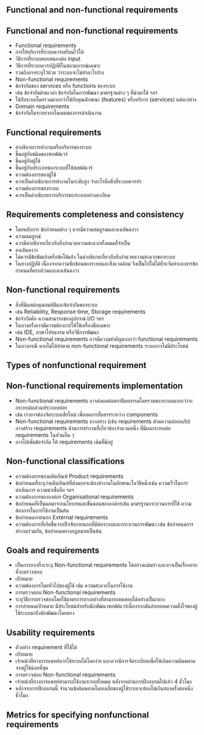 ## Functional and non-functional requirements
## Functional and non-functional requirements
*	Functional requirements
*	การให้บริการที่ระบบควรเตรียมไว้ให้ 
*	วิธีการที่ระบบตอบสนองต่อ input
*	วิธีการที่ระบบควรปฏิบัติในสถานการณ์เฉพาะ
*	รวมถึงอาจระบุไว้ด้วย ว่าระบบจะไม่ทำอะไรบ้าง
*	Non-functional requirements
*	ข้อจำกัดของ services หรือ functions ของระบบ
*	เช่น ข้อจำกัดด้านเวลา ข้อจำกัดในการพัฒนา มาตรฐานต่าง ๆ ที่นำมาใช้ ฯลฯ
*	ใช้กับระบบโดยรวมมากกว่าใช้กับคุณลักษณะ (features) หรือบริการ (services) แต่ละอย่าง
*	Domain requirements
*	ข้อจำกัดในระบบจากโดเมนของการดำเนินงาน
## Functional requirements
*	คำอธิบายการทำงานหรือบริการของระบบ
*	ขึ้นอยู่กับชนิดของซอฟต์แวร์
*	ขึ้นอยู่กับผู้ใช้
*	ขึ้นอยู่กับประเภทของระบบที่ใช้ซอฟต์แวร์
*	ความต้องการของผู้ใช้
*	ควรเป็นคำอธิบายการทำงานในระดับสูง ว่าอะไรคือสิ่งที่ระบบควรทำ
*	ความต้องการของระบบ 
*	ควรเป็นคำอธิบายการบริการของระบบอย่างละเอียด
## Requirements completeness and consistency
*	โดยหลักการ ข้อกำหนดต่าง ๆ ควรมีความสมบูรณและคงเส้นคงวา
*	ความสมบูรณ์
*	ควรมีคำอธิบายเกี่ยวกับสิ่งอำนวยความสะดวกทั้งหมดที่จำเป็น
*	คงเส้นคงวา
*	ไม่ควรมีข้อขัดแย้งหรือข้อโต้แย้ง ในคำอธิบายเกี่ยวกับสิ่งอำนวยความสะดวกของระบบ
*	ในทางปฏิบัติ เนื่องจากความซับซ้อนของระบบและสิ่งแวดล้อม จึงเป็นไปไม่ได้ที่จะจัดทำเอกสารข้อกำหนดที่ครบถ้วนและคงเส้นคงวา
## Non-functional requirements
*	สิ่งที่มีผลต่อคุณสมบัติและข้อจำกัดของระบบ 
*	เช่น Reliability, Response time, Storage requirements
*	ข้อจำกัดคือ ความสามารถของอุปกรณ์ I/O ฯลฯ
*	ในบางครั้งอาจมีความต้องการให้ใช้เครื่องมือเฉพาะ 
*	เช่น IDE, ภาษาโปรแกรม หรือวิธีการพัฒนา
*	Non-functional requirements อาจมีความสำคัญมากกว่า functional requirements 
*	ในบางกรณี หากไม่ได้ทำตาม non-functional requirements ระบบอาจไม่มีประโยชน์
## Types of nonfunctional requirement 
## Non-functional requirements implementation
*	Non-functional requirements อาจส่งผลต่อสถาปัตยกรรมโดยรวมของระบบมากกว่าจะกระทบต่อส่วนประกอบย่อย
*	เช่น เราอาจต้องจัดระบบเสียใหม่ เพื่อลดการสื่อสารระหว่าง components
*	Non-functional requirements บางอย่าง (เช่น requirements ด้านความปลอดภัย) อาจสร้าง requirements ด้านการทำงานที่เกี่ยวข้องจำนวนหนึ่ง ที่มีผลกระทบต่อ requirements ในส่วนอื่น ๆ
*	อาจไปเพิ่มข้อจำกัด ให้ requirements เดิมที่มีอยู่ 
## Non-functional classifications
*	ความต้องการของผลิตภัณฑ์ Product requirements
*	ข้อกำหนดที่ระบุว่าผลิตภัณฑ์ที่ส่งมอบจะต้องทำงานในลักษณะใดวิธีหนึ่งเช่น ความเร็วในการดำเนินการ ความน่าเชื่อถือ ฯลฯ
*	ความต้องการขององค์กร Organisational requirements
*	ข้อกำหนดที่เป็นผลมาจากนโยบายและขั้นตอนขององค์กรเช่น มาตรฐานกระบวนการที่ใช้ ความต้องการในการใช้งานเป็นต้น
*	ข้อกำหนดภายนอก External requirements
*	ความต้องการที่เกิดขึ้นจากปัจจัยภายนอกที่มีต่อระบบและกระบวนการพัฒนา เช่น ข้อกำหนดการทำงานร่วมกัน, ข้อกำหนดทางกฎหมายเป็นต้น
## Goals and requirements
*	เป็นการยากที่จะระบุ Non-functional requirements ได้อย่างแม่นยำ และอาจเป็นเรื่องยากที่จะตรวจสอบ
*	เป้าหมาย
*	ความต้องการโดยทั่วไปของผู้ใช้ เช่น ความสะดวกในการใช้งาน
*	การตรวจสอบ Non-functional requirements
*	ระบุวิธีการตรวจสอบโดยใช้มาตรการบางอย่างที่สามารถทดสอบได้อย่างเป็นกลาง
*	การกำหนดเป้าหมาย มีประโยชน์สำหรับนักพัฒนาซอฟต์แวร์เนื่องจากมันถ่ายทอดความตั้งใจของผู้ใช้ระบบมาถึงนักพัฒนาโดยตรง
## Usability requirements
*	ตัวอย่าง requirement ที่ใช้ได้
*	เป้าหมาย
*	เจ้าหน้าที่ทางการแพทย์ควรใช้ระบบได้โดยง่าย และควรมีการจัดระเบียบเพื่อให้เกิดความผิดพลาดจากผู้ใช้น้อยที่สุด
*	การตรวจสอบ Non-functional requirements
*	เจ้าหน้าที่ทางการแพทย์สามารถใช้งานระบบทั้งหมด หลังจากผ่านการฝึกอบรมไปแล้ว 4 ชั่วโมง
*	หลังจากการฝึกอบรมนี้ จำนวนข้อผิดพลาดโดยเฉลี่ยของผู้ใช้ระบบจะต้องไม่เกินสองครั้งต่อหนึ่งชั่วโมง
## Metrics for specifying nonfunctional requirements